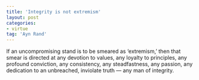```yaml
---
title: 'Integrity is not extremism'
layout: post
categories:
- virtue
tag: 'Ayn Rand'
---
```


If an uncompromising stand is to be smeared as ‘extremism,’ then that smear is directed at any devotion to values, any loyalty to principles, any profound conviction, any consistency, any steadfastness, any passion, any dedication to an unbreached, inviolate truth — any man of integrity.